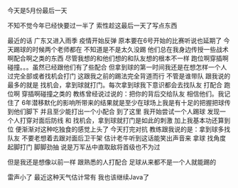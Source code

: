 今天是5月份最后一天 

不知不觉今年已经快要过一半了  索性趁这最后一天了写点东西

最近的话 广东又进入雨季 疫情开始反弹 原本要在6号开始的比赛听说也延期了	 今天踢球的时候两个老师都在 不知道是不是太久没踢 他们总在我身边传授一些战术啊配合啊之类的东西 尽管我想的和他们想的和队友想的根本不一样 跑位啊穿插啊碰撞。。。虽然已经跟他们有了些配合 但拿到球的第一时间我还是在想怎样一个人过完全部或者找机会打门 这跟我之前的踢法完全背道而行  不管是谁带队 跟我说的最多的就是 找机会，拿到球就打门。每次拿到球我下意识都会去找队友 打配合 跑位啊 穿插啊碰撞之类的 教练曾经说过说的：把你的背后交给队友 相信他们。我记住了 6年潜移默化的影响所带来的结果就是至少在球场上我是有十足的把握把球传到他们脚下 并且至少能打出一个小配合 到了这里 我开始尝试一个人踢球 发现一个人打穿对面后防线 和  找机会，拿到球就打门是如此的刺激 加上我基本功还算到位 便渐渐对这种吃独食的感觉上头了 今天打完对抗 教练跟我说的是：拿到球多找队友 不要老想着去跟对面后卫干架 估计老牛听到这话能笑出声音来 拿球 找角度 起脚打门 脚脚劲抽 说是万军丛中直取敌将首级也不为过  

但是我还是想像以前一样 跟熟悉的人打配合 足球从来都不是一个人就能踢的

雷声小了 最近这种天气估计常有 我也该继续Java了

